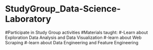 # StudyGroup_Data-Science-Laboratory
#Participate in Study Group activities
#Materials taught:
#-Learn about Exploration Data Analysis and Data Visualization
#-learn about Web Scraping
#-learn about Data Engineering and Feature Engineering
